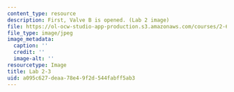 ```yaml
---
content_type: resource
description: First, Valve B is opened. (Lab 2 image)
file: https://ol-ocw-studio-app-production.s3.amazonaws.com/courses/2-672-project-laboratory-spring-2009/a095c627deaa78e49f2d544fabff5ab3_lab23.jpg
file_type: image/jpeg
image_metadata:
  caption: ''
  credit: ''
  image-alt: ''
resourcetype: Image
title: Lab 2-3
uid: a095c627-deaa-78e4-9f2d-544fabff5ab3
---
```

